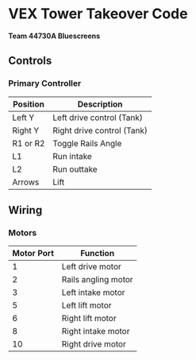 # VEX Tower Takeover Code
**Team 44730A Bluescreens**

## Controls

### Primary Controller
| Position | Description |
|----------|-------------|
| Left Y | Left drive control (Tank) |
| Right Y | Right drive control (Tank) |
| R1 or R2 | Toggle Rails Angle |
| L1 | Run intake |
| L2 | Run outtake |
| Arrows | Lift |

## Wiring

### Motors
| Motor Port | Function |
|------------|----------|
| 1 | Left drive motor |
| 2 | Rails angling motor |
| 3 | Left intake motor |
| 5 | Left lift motor |
| 6 | Right lift motor |
| 8 | Right intake motor  |
| 10 | Right drive motor |

